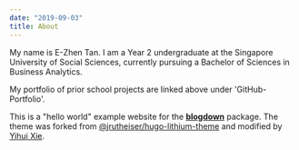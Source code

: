 ```yaml
---
date: "2019-09-03"
title: About
---
```


My name is E-Zhen Tan. I am a Year 2 undergraduate at the Singapore University of Social Sciences, currently pursuing a Bachelor of Sciences in Business Analytics. 

My portfolio of prior school projects are linked above under 'GitHub-Portfolio'. 

This is a "hello world" example website for the [**blogdown**](https://github.com/rstudio/blogdown) package. The theme was forked from [@jrutheiser/hugo-lithium-theme](https://github.com/jrutheiser/hugo-lithium-theme) and modified by [Yihui Xie](https://github.com/yihui/hugo-lithium).
